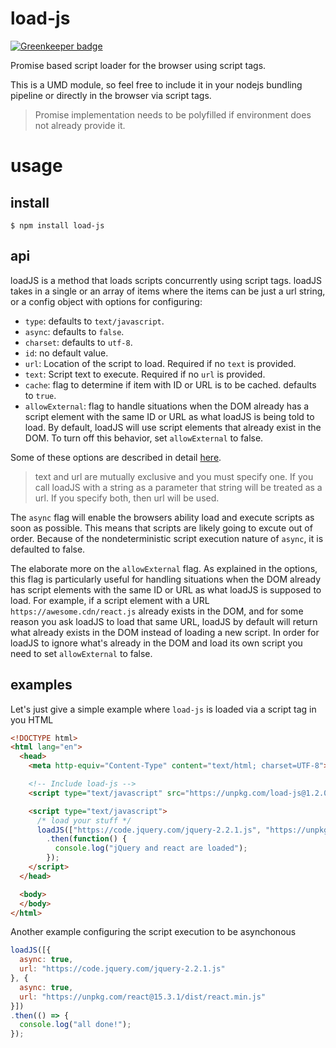 # load-js

[![Greenkeeper badge](https://badges.greenkeeper.io/MiguelCastillo/load-js.svg)](https://greenkeeper.io/)

Promise based script loader for the browser using script tags.

This is a UMD module, so feel free to include it in your nodejs bundling pipeline or directly in the browser via script tags.

> Promise implementation needs to be polyfilled if environment does not already provide it.

# usage

## install

```
$ npm install load-js
```

## api

loadJS is a method that loads scripts concurrently using script tags. loadJS takes in a single or an array of items where the items can be just a url string, or a config object with options for configuring:

- `type`: defaults to `text/javascript`.
- `async`: defaults to `false`.
- `charset`: defaults to `utf-8`.
- `id`: no default value.
- `url`: Location of the script to load. Required if no `text` is provided.
- `text`: Script text to execute. Required if no `url` is provided.
- `cache`: flag to determine if item with ID or URL is to be cached. defaults to `true`.
- `allowExternal`: flag to handle situations when the DOM already has a script element with the same ID or URL as what loadJS is being told to load. By default, loadJS will use script elements that already exist in the DOM. To turn off this behavior, set `allowExternal` to false.

Some of these options are described in detail [here](https://developer.mozilla.org/en-US/docs/Web/HTML/Element/script).

> text and url are mutually exclusive and you must specify one. If you call loadJS with a string as a parameter that string will be treated as a url. If you specify both, then url will be used.

The `async` flag will enable the browsers ability load and execute scripts as soon as possible. This means that scripts are likely going to excute out of order. Because of the nondeterministic script execution nature of `async`, it is defaulted to false.

The elaborate more on the `allowExternal` flag. As explained in the options, this flag is particularly useful for handling situations when the DOM already has script elements with the same ID or URL as what loadJS is supposed to load. For example, if a script element with a URL `https://awesome.cdn/react.js` already exists in the DOM, and for some reason you ask loadJS to load that same URL, loadJS by default will return what already exists in the DOM instead of loading a new script. In order for loadJS to ignore what's already in the DOM and load its own script you need to set `allowExternal` to false.

## examples

Let's just give a simple example where `load-js` is loaded via a script tag in you HTML

``` html
<!DOCTYPE html>
<html lang="en">
  <head>
    <meta http-equiv="Content-Type" content="text/html; charset=UTF-8">

    <!-- Include load-js -->
    <script type="text/javascript" src="https://unpkg.com/load-js@1.2.0"></script>

    <script type="text/javascript">
      /* load your stuff */
      loadJS(["https://code.jquery.com/jquery-2.2.1.js", "https://unpkg.com/react@15.3.1/dist/react.min.js"])
        .then(function() {
          console.log("jQuery and react are loaded");
        });
    </script>
  </head>

  <body>
  </body>
</html>
```

Another example configuring the script execution to be asynchonous

``` javascript
loadJS([{
  async: true,
  url: "https://code.jquery.com/jquery-2.2.1.js"
}, {
  async: true,
  url: "https://unpkg.com/react@15.3.1/dist/react.min.js"
}])
.then(() => {
  console.log("all done!");
});
```
